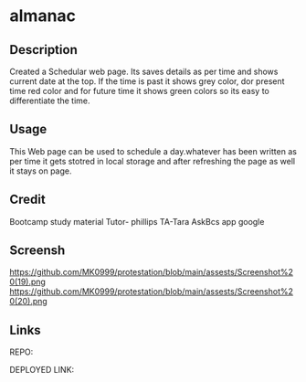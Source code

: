# almanac

## Description
Created a Schedular web page. Its saves details as per time and shows current date at the top.  If the time is past it shows grey color, dor present time red color and for future time it shows green colors so its easy to differentiate the time.

## Usage
This Web page can be used to schedule a day.whatever has been written as per time it gets stotred in local storage and after refreshing the page as well it stays on page.
## Credit
Bootcamp study material
Tutor- phillips
TA-Tara
AskBcs app
google

## Screensh


https://github.com/MK0999/protestation/blob/main/assests/Screenshot%20(19).png
https://github.com/MK0999/protestation/blob/main/assests/Screenshot%20(20).png

## Links
REPO:


DEPLOYED LINK: 
